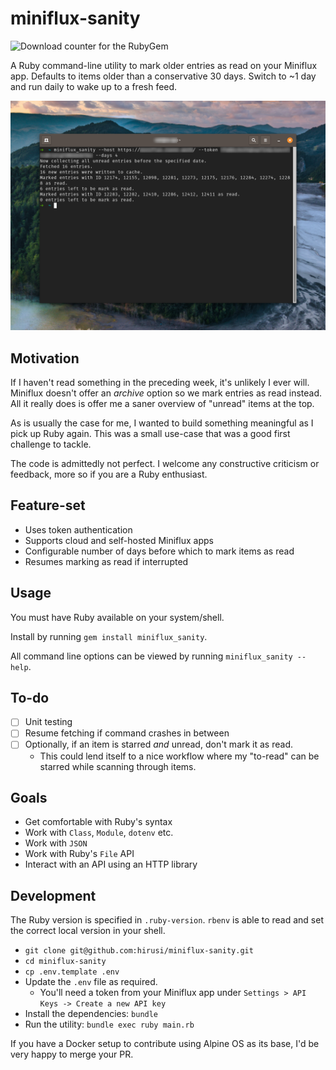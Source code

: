 # miniflux-sanity

![Download counter for the RubyGem](https://img.shields.io/gem/dtv/miniflux_sanity)

A Ruby command-line utility to mark older entries as read on your Miniflux app. Defaults to items older than a conservative 30 days. Switch to ~1 day and run daily to wake up to a fresh feed.

![A screenshot from my Terminal showcasing the utility in action](./assets/miniflux-sanity_cli_v0.2.0.png)

## Motivation

If I haven't read something in the preceding week, it's unlikely I ever will. Miniflux doesn't offer an _archive_ option so we mark entries as read instead. All it really does is offer me a saner overview of "unread" items at the top.

As is usually the case for me, I wanted to build something meaningful as I pick up Ruby again. This was a small use-case that was a good first challenge to tackle.

The code is admittedly not perfect. I welcome any constructive criticism or feedback, more so if you are a Ruby enthusiast.

## Feature-set

- Uses token authentication
- Supports cloud and self-hosted Miniflux apps
- Configurable number of days before which to mark items as read
- Resumes marking as read if interrupted

## Usage

You must have Ruby available on your system/shell.

Install by running `gem install miniflux_sanity`.

All command line options can be viewed by running `miniflux_sanity --help`.

## To-do

- [ ] Unit testing
- [ ] Resume fetching if command crashes in between
- [ ] Optionally, if an item is starred _and_ unread, don't mark it as read.
    - This could lend itself to a nice workflow where my "to-read" can be starred while scanning through items.

## Goals

- Get comfortable with Ruby's syntax
- Work with `Class`, `Module`, `dotenv` etc.
- Work with `JSON`
- Work with Ruby's `File` API
- Interact with an API using an HTTP library

## Development

The Ruby version is specified in `.ruby-version`. `rbenv` is able to read and set the correct local version in your shell.

- `git clone git@github.com:hirusi/miniflux-sanity.git`
- `cd miniflux-sanity`
- `cp .env.template .env`
- Update the `.env` file as required.
    - You'll need a token from your Miniflux app under `Settings > API Keys -> Create a new API key`
- Install the dependencies: `bundle`
- Run the utility: `bundle exec ruby main.rb`

If you have a Docker setup to contribute using Alpine OS as its base, I'd be very happy to merge your PR.

